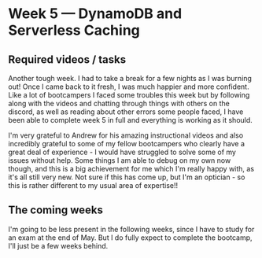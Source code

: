 # Week 5 — DynamoDB and Serverless Caching

## Required videos / tasks

Another tough week.  I had to take a break for a few nights as I was burning out!  Once I came back to it fresh, I was much happier and more confident.
Like a lot of bootcampers I faced some troubles this week but by following along with the videos and chatting through things with others on the discord, as well as reading about other errors some people faced, I have been able to complete week 5 in full and everything is working as it should.

I'm very grateful to Andrew for his amazing instructional videos and also incredibly grateful to some of my fellow bootcampers who clearly have a great deal of experience - I would have struggled to solve some of my issues without help.  Some things I am able to debug on my own now though, and this is a big achievement for me which I'm really happy with, as it's all still very new.  Not sure if this has come up, but I'm an optician - so this is rather different to my usual area of expertise!! 

## The coming weeks

I'm going to be less present in the following weeks, since I have to study for an exam at the end of May.  But I do fully expect to complete the bootcamp, I'll just be a few weeks behind.
